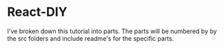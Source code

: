 # React-DIY

I've broken down this tutorial into parts. The parts will be numbered by by the src folders and include readme's for the specific parts.

